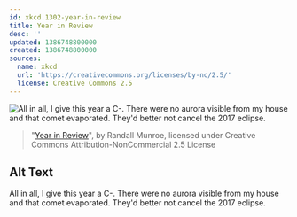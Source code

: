 ```yaml
---
id: xkcd.1302-year-in-review
title: Year in Review
desc: ''
updated: 1386748800000
created: 1386748800000
sources:
  name: xkcd
  url: 'https://creativecommons.org/licenses/by-nc/2.5/'
  license: Creative Commons 2.5
---
```

![All in all, I give this year a C-. There were no aurora visible from my house and that comet evaporated. They'd better not cancel the 2017 eclipse.](https://imgs.xkcd.com/comics/year_in_review.png)
> "[Year in Review](https://xkcd.com/1302/)", by Randall Munroe, licensed under Creative Commons Attribution-NonCommercial 2.5 License

## Alt Text
All in all, I give this year a C-. There were no aurora visible from my house and that comet evaporated. They'd better not cancel the 2017 eclipse.
